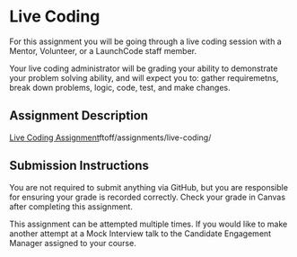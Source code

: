 # Live Coding
For this assignment you will be going through a live coding session with a Mentor, Volunteer, or a LaunchCode staff member.

Your live coding administrator will be grading your ability to demonstrate your problem solving ability, and will expect you to: gather requiremetns, break down problems, logic, code, test, and make changes.

## Assignment Description
[Live Coding Assignment](https://education.launchcode.org/li)ftoff/assignments/live-coding/

## Submission Instructions
You are not required to submit anything via GitHub, but you are responsible for ensuring your grade is recorded correctly. Check your grade in Canvas after completing this assignment.

This assignment can be attempted multiple times. If you would like to make another attempt at a Mock Interview talk to the Candidate Engagement Manager assigned to your course.